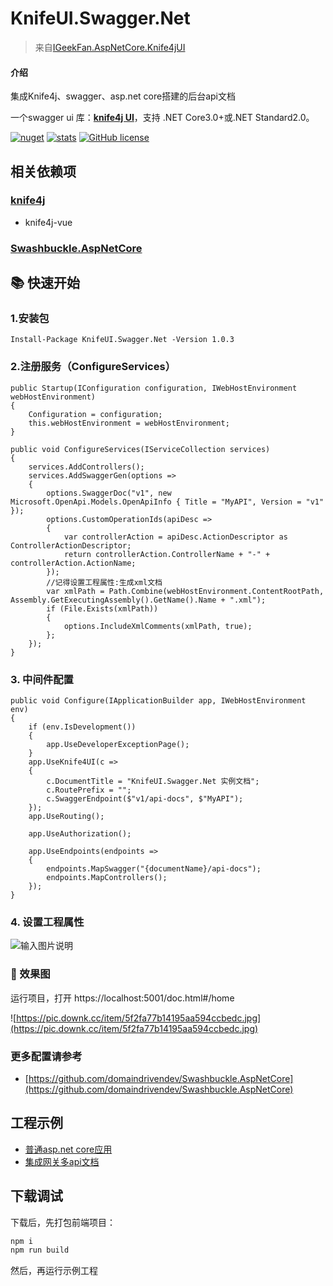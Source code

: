 # KnifeUI.Swagger.Net
>来自[IGeekFan.AspNetCore.Knife4jUI](https://gitee.com/igeekfan/IGeekFan.AspNetCore.Knife4jUI)

#### 介绍
集成Knife4j、swagger、asp.net core搭建的后台api文档


一个swagger ui 库：**[knife4j UI](https://gitee.com/xiaoym/knife4j)**，支持 .NET Core3.0+或.NET Standard2.0。


[![nuget](https://img.shields.io/nuget/v/KnifeUI.Swagger.Net.svg?style=flat-square)](https://www.nuget.org/packages/KnifeUI.Swagger.Net) [![stats](https://img.shields.io/nuget/dt/KnifeUI.Swagger.Net.svg?style=flat-square)](https://www.nuget.org/stats/packages/KnifeUI.Swagger.Net?groupby=Version) [![GitHub license](https://img.shields.io/badge/license-MIT-green)](https://raw.githubusercontent.com/luoyunchong/IGeekFan.AspNetCore.Knife4jUI/master/LICENSE.txt)

## 相关依赖项
### [knife4j](https://gitee.com/xiaoym/knife4j)
- knife4j-vue
### [Swashbuckle.AspNetCore](https://github.com/domaindrivendev/Swashbuckle.AspNetCore)

## 📚 快速开始

### 1.安装包

```
Install-Package KnifeUI.Swagger.Net -Version 1.0.3
```

### 2.注册服务（ConfigureServices）

```
public Startup(IConfiguration configuration, IWebHostEnvironment webHostEnvironment)
{
    Configuration = configuration;
    this.webHostEnvironment = webHostEnvironment;
}

public void ConfigureServices(IServiceCollection services)
{
    services.AddControllers();
    services.AddSwaggerGen(options =>
    {
        options.SwaggerDoc("v1", new Microsoft.OpenApi.Models.OpenApiInfo { Title = "MyAPI", Version = "v1" });
        options.CustomOperationIds(apiDesc =>
        {
            var controllerAction = apiDesc.ActionDescriptor as ControllerActionDescriptor;
            return controllerAction.ControllerName + "-" + controllerAction.ActionName;
        });
        //记得设置工程属性:生成xml文档
        var xmlPath = Path.Combine(webHostEnvironment.ContentRootPath, Assembly.GetExecutingAssembly().GetName().Name + ".xml");
        if (File.Exists(xmlPath))
        {
            options.IncludeXmlComments(xmlPath, true);
        };
    });
}
```

### 3. 中间件配置
```
public void Configure(IApplicationBuilder app, IWebHostEnvironment env)
{
    if (env.IsDevelopment())
    {
    	app.UseDeveloperExceptionPage();
    }
    app.UseKnife4UI(c =>
    {
        c.DocumentTitle = "KnifeUI.Swagger.Net 实例文档";
        c.RoutePrefix = "";
        c.SwaggerEndpoint($"v1/api-docs", $"MyAPI");
    });
    app.UseRouting();

    app.UseAuthorization();

    app.UseEndpoints(endpoints =>
    {
        endpoints.MapSwagger("{documentName}/api-docs");
        endpoints.MapControllers();
    });
}
```
### 4. 设置工程属性
![输入图片说明](https://images.gitee.com/uploads/images/2020/1115/204923_0dee5c84_871523.png "屏幕截图.png")

### 🔎 效果图
运行项目，打开 https://localhost:5001/doc.html#/home

![https://pic.downk.cc/item/5f2fa77b14195aa594ccbedc.jpg](https://pic.downk.cc/item/5f2fa77b14195aa594ccbedc.jpg)


### 更多配置请参考

- [https://github.com/domaindrivendev/Swashbuckle.AspNetCore](https://github.com/domaindrivendev/Swashbuckle.AspNetCore)

## 工程示例
- [普通asp.net core应用](https://gitee.com/jackletter/knife-ui_-swagger_-net/tree/master/csharp/samples/webapi)
- [集成网关多api文档](https://gitee.com/jackletter/knife-ui_-swagger_-net/tree/master/csharp/samples/gateway-demo)


## 下载调试
下载后，先打包前端项目：
```js
npm i
npm run build
```
然后，再运行示例工程
